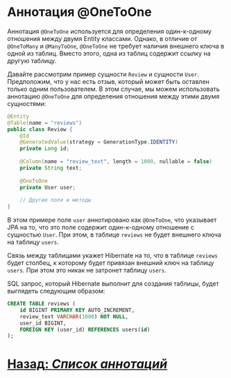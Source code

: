 # Аннотация @OneToOne

Аннотация `@OneToOne` используется для определения один-к-одному отношения между двумя Entity классами. Однако, в отличие от `@OneToMany` и `@ManyToOne`, `@OneToOne` не требует наличия внешнего ключа в одной из таблиц. Вместо этого, одна из таблиц содержит ссылку на другую таблицу.

Давайте рассмотрим пример сущности `Review` и сущности `User`. Предположим, что у нас есть отзыв, который может быть оставлен только одним пользователем. В этом случае, мы можем использовать аннотацию `@OneToOne` для определения отношения между этими двумя сущностями:

```java
@Entity
@Table(name = "reviews")
public class Review {
    @Id
    @GeneratedValue(strategy = GenerationType.IDENTITY)
    private Long id;
    
    @Column(name = "review_text", length = 1000, nullable = false)
    private String text;
    
    @OneToOne
    private User user;
    
    // Другие поля и методы
}
```

В этом примере поле `user` аннотировано как `@OneToOne`, что указывает JPA на то, что это поле содержит один-к-одному отношение с сущностью `User`. При этом, в таблице `reviews` не будет внешнего ключа на таблицу `users`.

Связь между таблицами укажет Hibernate на то, что в таблице `reviews` будет столбец, к которому будет привязан внешний ключ на таблицу `users`. При этом это никак не затронет таблицу `users`.

SQL запрос, который Hibernate выполнит для создания таблицы, будет выглядеть следующим образом:

```sql
CREATE TABLE reviews (
    id BIGINT PRIMARY KEY AUTO_INCREMENT,
    review_text VARCHAR(1000) NOT NULL,
    user_id BIGINT,
    FOREIGN KEY (user_id) REFERENCES users(id)
);
```

# [**Назад**: *Список аннотаций*](entity.md)